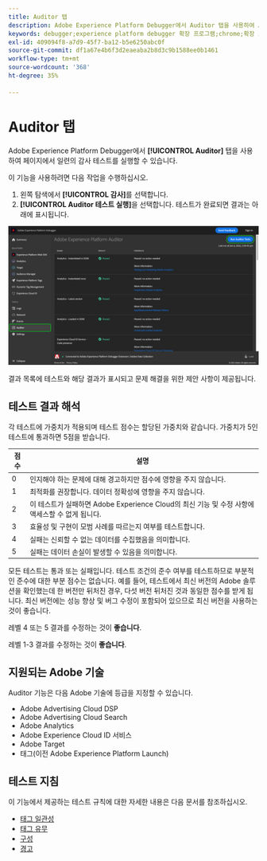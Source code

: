 ```yaml
---
title: Auditor 탭
description: Adobe Experience Platform Debugger에서 Auditor 탭을 사용하여 Adobe Experience Cloud 구현을 테스트하는 방법을 알아봅니다.
keywords: debugger;experience platform debugger 확장 프로그램;chrome;확장 프로그램;auditor;dtm;target
exl-id: 409094f8-a7d9-45f7-ba12-b5e6250abc0f
source-git-commit: df1a67e4b6f3d2eaeaba2b8d3c9b1588ee0b1461
workflow-type: tm+mt
source-wordcount: '368'
ht-degree: 35%

---
```


# Auditor 탭

Adobe Experience Platform Debugger에서 **[!UICONTROL Auditor]** 탭을 사용하여 페이지에서 일련의 감사 테스트를 실행할 수 있습니다.

이 기능을 사용하려면 다음 작업을 수행하십시오.

1. 왼쪽 탐색에서 **[!UICONTROL 감사]**&#x200B;를 선택합니다.
1. **[!UICONTROL Auditor 테스트 실행]**&#x200B;을 선택합니다. 테스트가 완료되면 결과는 아래에 표시됩니다.

![Auditor 탭의 테스트 결과 스크린샷](../images/auditor-results.png)

결과 목록에 테스트와 해당 결과가 표시되고 문제 해결을 위한 제안 사항이 제공됩니다.

## 테스트 결과 해석

각 테스트에 가중치가 적용되며 테스트 점수는 할당된 가중치와 같습니다. 가중치가 5인 테스트에 통과하면 5점을 받습니다.

| 점수 | 설명 |
| --- | --- |
| 0 | 인지해야 하는 문제에 대해 경고하지만 점수에 영향을 주지 않습니다. |
| 1 | 최적화를 권장합니다. 데이터 정확성에 영향을 주지 않습니다. |
| 2 | 이 테스트가 실패하면 Adobe Experience Cloud의 최신 기능 및 수정 사항에 액세스할 수 없게 됩니다. |
| 3 | 효율성 및 구현이 모범 사례를 따르는지 여부를 테스트합니다. |
| 4 | 실패는 신뢰할 수 없는 데이터를 수집했음을 의미합니다. |
| 5 | 실패는 데이터 손실이 발생할 수 있음을 의미합니다. |

모든 테스트는 통과 또는 실패입니다. 테스트 조건의 준수 여부를 테스트하므로 부분적인 준수에 대한 부분 점수는 없습니다. 예를 들어, 테스트에서 최신 버전의 Adobe 솔루션을 확인했는데 한 버전만 뒤처진 경우, 다섯 버전 뒤처진 것과 동일한 점수를 받게 됩니다. 최신 버전에는 성능 향상 및 버그 수정이 포함되어 있으므로 최신 버전을 사용하는 것이 좋습니다.

레벨 4 또는 5 결과를 수정하는 것이 **좋습니다**.

레벨 1-3 결과를 수정하는 것이 **좋습니다**.

## 지원되는 Adobe 기술

Auditor 기능은 다음 Adobe 기술에 등급을 지정할 수 있습니다.

* Adobe Advertising Cloud DSP
* Adobe Advertising Cloud Search
* Adobe Analytics
* Adobe Experience Cloud ID 서비스
* Adobe Target
* 태그(이전 Adobe Experience Platform Launch)

## 테스트 지침

이 기능에서 제공하는 테스트 규칙에 대한 자세한 내용은 다음 문서를 참조하십시오.

* [태그 일관성](./tag-consistency.md)
* [태그 유무](./tag-presence.md)
* [구성](./configuration.md)
* [경고](./alerts.md)
